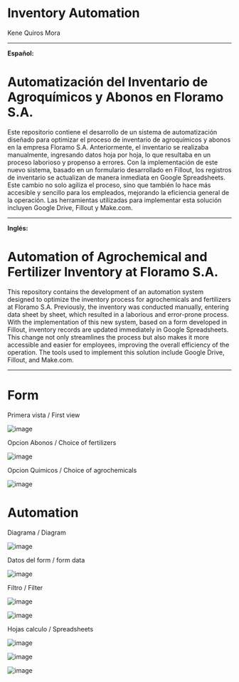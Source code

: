# Inventory Automation
Kene Quiros Mora

---

**Español:**

# Automatización del Inventario de Agroquímicos y Abonos en Floramo S.A.

Este repositorio contiene el desarrollo de un sistema de automatización diseñado para optimizar el proceso de inventario de agroquímicos y abonos en la empresa Floramo S.A. Anteriormente, el inventario se realizaba manualmente, ingresando datos hoja por hoja, lo que resultaba en un proceso laborioso y propenso a errores. Con la implementación de este nuevo sistema, basado en un formulario desarrollado en Fillout, los registros de inventario se actualizan de manera inmediata en Google Spreadsheets. Este cambio no solo agiliza el proceso, sino que también lo hace más accesible y sencillo para los empleados, mejorando la eficiencia general de la operación. Las herramientas utilizadas para implementar esta solución incluyen Google Drive, Fillout y Make.com.

---

**Inglés:**

# Automation of Agrochemical and Fertilizer Inventory at Floramo S.A.

This repository contains the development of an automation system designed to optimize the inventory process for agrochemicals and fertilizers at Floramo S.A. Previously, the inventory was conducted manually, entering data sheet by sheet, which resulted in a laborious and error-prone process. With the implementation of this new system, based on a form developed in Fillout, inventory records are updated immediately in Google Spreadsheets. This change not only streamlines the process but also makes it more accessible and easier for employees, improving the overall efficiency of the operation. The tools used to implement this solution include Google Drive, Fillout, and Make.com.

---


# Form


Primera vista / First view


![image](https://github.com/user-attachments/assets/8ad79288-28d6-4689-9c9d-db3f91a61cc1)



Opcion Abonos / Choice of fertilizers


![image](https://github.com/user-attachments/assets/c24b657b-7b67-452e-9eaa-1207c9051ff9)


Opcion Quimicos / Choice of agrochemicals


![image](https://github.com/user-attachments/assets/7838056a-3d8d-4409-93c0-bf6e736bd7ee)


# Automation


Diagrama / Diagram

![image](https://github.com/user-attachments/assets/795110aa-d73a-40bf-9a94-92b51609fc30)



Datos del form / form data


![image](https://github.com/user-attachments/assets/ccd25538-4319-41a0-a5c7-837164b42989)



Filtro / Filter

![image](https://github.com/user-attachments/assets/9c116c62-0512-49b9-a550-8eb41079f211)


![image](https://github.com/user-attachments/assets/c6378893-1a22-43df-b76f-4279768906ee)


Hojas calculo / Spreadsheets

![image](https://github.com/user-attachments/assets/b00e05e0-6814-48e2-91e8-c77d8de6f632)


![image](https://github.com/user-attachments/assets/0ffcc60c-c1a7-45f6-98d2-4cc467ee02ae)


![image](https://github.com/user-attachments/assets/037a1a3a-f061-4072-8995-d488bb762a1f)
